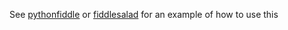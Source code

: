 See [pythonfiddle](https://github.com/yuguang/pythonfiddle) or [fiddlesalad](https://github.com/yuguang/fiddlesalad) for an example of how to use this